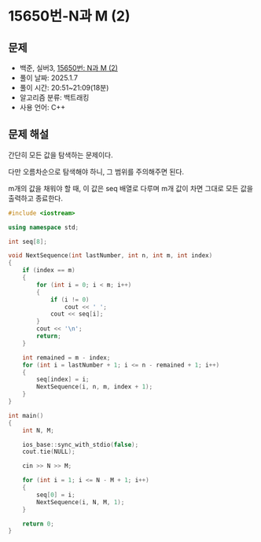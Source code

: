 # 15650번-N과 M (2)

## 문제

- 백준, 실버3, [15650번: N과 M (2)](https://www.acmicpc.net/problem/15650)
- 풀이 날짜: 2025.1.7
- 풀이 시간: 20:51~21:09(18분)
- 알고리즘 분류: 백트래킹
- 사용 언어: C++

## 문제 해설

간단히 모든 값을 탐색하는 문제이다.

다만 오름차순으로 탐색해야 하니, 그 범위를 주의해주면 된다.

m개의 값을 채워야 할 때, 이 값은 seq 배열로 다루며 m개 값이 차면 그대로 모든 값을 출력하고 종료한다.

```cpp
#include <iostream>

using namespace std;

int seq[8];

void NextSequence(int lastNumber, int n, int m, int index)
{
    if (index == m)
    {
        for (int i = 0; i < m; i++)
        {
            if (i != 0)
                cout << ' ';
            cout << seq[i];
        }
        cout << '\n';
        return;
    }

    int remained = m - index;
    for (int i = lastNumber + 1; i <= n - remained + 1; i++)
    {
        seq[index] = i;
        NextSequence(i, n, m, index + 1);
    }
}

int main()
{
    int N, M;

    ios_base::sync_with_stdio(false);
    cout.tie(NULL);

    cin >> N >> M;

    for (int i = 1; i <= N - M + 1; i++)
    {
        seq[0] = i;
        NextSequence(i, N, M, 1);
    }

    return 0;
}
```